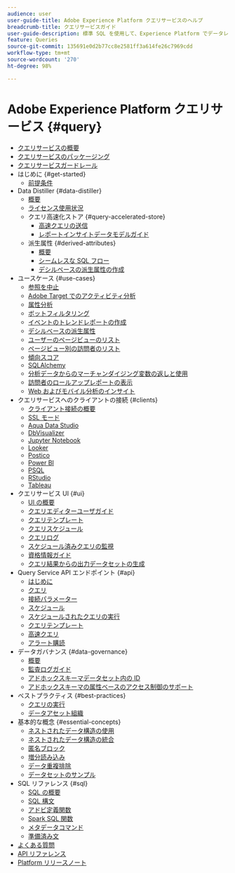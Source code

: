 ```yaml
---
audience: user
user-guide-title: Adobe Experience Platform クエリサービスのヘルプ
breadcrumb-title: クエリサービスガイド
user-guide-description: 標準 SQL を使用して、Experience Platform でデータレイク内のデータをクエリします。
feature: Queries
source-git-commit: 135691e0d2b77cc8e2581ff3a614fe26c7969cdd
workflow-type: tm+mt
source-wordcount: '270'
ht-degree: 98%

---
```



# Adobe Experience Platform クエリサービス {#query}

- [クエリサービスの概要](home.md)
- [クエリサービスのパッケージング](packages.md)
- [クエリサービスガードレール](guardrails.md)
- はじめに {#get-started}
   - [前提条件](get-started/prerequisites.md)
- Data Distiller {#data-distiller}
   - [概要](data-distiller/overview.md)
   - [ライセンス使用状況](data-distiller/license-usage.md)
   - クエリ高速化ストア {#query-accelerated-store}
      - [高速クエリの送信](data-distiller/query-accelerated-store/send-accelerated-queries.md)
      - [レポートインサイトデータモデルガイド](data-distiller/query-accelerated-store/reporting-insights-data-model.md)
   - 派生属性 {#derived-attributes}
      - [概要](data-distiller/derived-attributes/overview.md)
      - [シームレスな SQL フロー](data-distiller/derived-attributes/seamless-sql-flow.md)
      - [デシルベースの派生属性の作成](data-distiller/derived-attributes/decile-based-derived-attributes.md)
- ユースケース {#use-cases}
   - [参照を中止](use-cases/abandoned-browse.md)
   - [Adobe Target でのアクティビティ分析](use-cases/activity-analysis-with-adobe-target.md)
   - [属性分析](use-cases/attribution-analysis.md)
   - [ボットフィルタリング](use-cases/bot-filtering.md)
   - [イベントのトレンドレポートの作成](use-cases/trended-report-of-events.md)
   - [デシルベースの派生属性](use-cases/deciles-use-case.md)
   - [ユーザーのページビューのリスト](use-cases/list-visitor-sessions.md)
   - [ページビュー別の訪問者のリスト](use-cases/visitors-by-number-of-page-views.md)
   - [傾向スコア](use-cases/propensity-score.md)
   - [SQLAlchemy](use-cases/sqlalchemy.md)
   - [分析データからのマーチャンダイジング変数の返しと使用](use-cases/merchandising-variables.md)
   - [訪問者のロールアップレポートの表示](use-cases/roll-up-report-of-a-visitor.md)
   - [Web およびモバイル分析のインサイト](use-cases/analytics-insights.md)
- クエリサービスへのクライアントの接続 {#clients}
   - [クライアント接続の概要](clients/overview.md)
   - [SSL モード](./clients/ssl-modes.md)
   - [Aqua Data Studio](clients/aqua-data-studio.md)
   - [DbVisualizer](./clients/dbvisulaizer.md)
   - [Jupyter Notebook](clients//jupyter-notebook.md)
   - [Looker](clients/looker.md)
   - [Postico](clients/postico.md)
   - [Power BI](clients/power-bi.md)
   - [PSQL](clients/psql.md)
   - [RStudio](clients/rstudio.md)
   - [Tableau](clients/tableau.md)
- クエリサービス UI {#ui}
   - [UI の概要](ui/overview.md)
   - [クエリエディターユーザガイド](ui/user-guide.md)
   - [クエリテンプレート](ui/query-templates.md)
   - [クエリスケジュール](ui/query-schedules.md)
   - [クエリログ](ui/query-logs.md)
   - [スケジュール済みクエリの監視](ui/monitor-queries.md)
   - [資格情報ガイド](ui/credentials.md)
   - [クエリ結果からの出力データセットの生成](ui/create-datasets.md)
- Query Service API エンドポイント {#api}
   - [はじめに](api/getting-started.md)
   - [クエリ](api/queries.md)
   - [接続パラメーター](api/connection-parameters.md)
   - [スケジュール](api/scheduled-queries.md)
   - [スケジュールされたクエリの実行](api/runs-scheduled-queries.md)
   - [クエリテンプレート](api/query-templates.md)
   - [高速クエリ](api/accelerated-queries.md)
   - [アラート購読](api/alert-subscriptions.md)
- データガバナンス {#data-governance}
   - [概要](data-governance/overview.md)
   - [監査ログガイド](data-governance/audit-log-guide.md)
   - [アドホックスキーマデータセット内の ID](data-governance/ad-hoc-schema-identities.md)
   - [アドホックスキーマの属性ベースのアクセス制御のサポート](./data-governance/ad-hoc-schema-labels.md)
- ベストプラクティス {#best-practices}
   - [クエリの実行](best-practices/writing-queries.md)
   - [データアセット組織](./best-practices/organize-data-assets.md)
- 基本的な概念 {#essential-concepts}
   - [ネストされたデータ構造の使用](essential-concepts/nested-data-structures.md)
   - [ネストされたデータ構造の統合](essential-concepts/flatten-nested-data.md)
   - [匿名ブロック](essential-concepts/anonymous-block.md)
   - [増分読み込み](essential-concepts/incremental-load.md)
   - [データ重複排除](essential-concepts/deduplication.md)
   - [データセットのサンプル](essential-concepts/dataset-samples.md)
- SQL リファレンス {#sql}
   - [SQL の概要](sql/overview.md)
   - [SQL 構文](sql/syntax.md)
   - [アドビ定義関数](sql/adobe-defined-functions.md)
   - [Spark SQL 関数](sql/spark-sql-functions.md)
   - [メタデータコマンド](sql/metadata.md)
   - [準備済み文](sql/prepared-statements.md)
- [よくある質問](troubleshooting-guide.md)
- [API リファレンス](https://www.adobe.io/experience-platform-apis/references/query-service/)
- [Platform リリースノート](https://docs.adobe.com/content/help/ja-JP/experience-platform/release-notes/latest.html)
